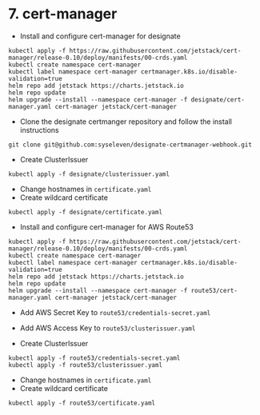 # 7. cert-manager

* Install and configure cert-manager for designate
```
kubectl apply -f https://raw.githubusercontent.com/jetstack/cert-manager/release-0.10/deploy/manifests/00-crds.yaml
kubectl create namespace cert-manager
kubectl label namespace cert-manager certmanager.k8s.io/disable-validation=true
helm repo add jetstack https://charts.jetstack.io
helm repo update
helm upgrade --install --namespace cert-manager -f designate/cert-manager.yaml cert-manager jetstack/cert-manager
```

* Clone the designate certmanger repository and follow the install instructions
```
git clone git@github.com:syseleven/designate-certmanager-webhook.git
```

* Create ClusterIssuer
```
kubectl apply -f designate/clusterissuer.yaml
```

* Change hostnames in `certificate.yaml`
* Create wildcard certificate
```
kubectl apply -f designate/certificate.yaml
```


* Install and configure cert-manager for AWS Route53
```
kubectl apply -f https://raw.githubusercontent.com/jetstack/cert-manager/release-0.10/deploy/manifests/00-crds.yaml
kubectl create namespace cert-manager
kubectl label namespace cert-manager certmanager.k8s.io/disable-validation=true
helm repo add jetstack https://charts.jetstack.io
helm repo update
helm upgrade --install --namespace cert-manager -f route53/cert-manager.yaml cert-manager jetstack/cert-manager
```

* Add AWS Secret Key to `route53/credentials-secret.yaml`

* Add AWS Access Key to `route53/clusterissuer.yaml`

* Create ClusterIssuer
```
kubectl apply -f route53/credentials-secret.yaml
kubectl apply -f route53/clusterissuer.yaml
```
* Change hostnames in `certificate.yaml`
* Create wildcard certificate
```
kubectl apply -f route53/certificate.yaml
```
